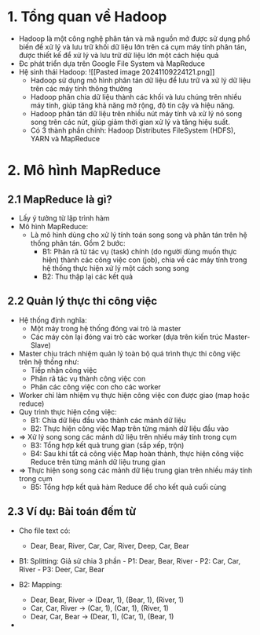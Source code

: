 # 1. Tổng quan về Hadoop
- Hadoop là một công nghệ phân tán và mã nguồn mở được sử dụng phổ biến để xử lý và lưu trữ khối dữ liệu lớn trên cá cụm máy tính phân tán, được thiết kế để xử lý và lưu trữ dữ liệu lớn một cách hiệu quả
- Đc phát triển dựa trên Google File System và MapReduce
- Hệ sinh thái Hadoop: ![[Pasted image 20241109224121.png]]
  - Hadoop sử dụng mô hình phân tán dữ liệu để lưu trữ và xử lý dữ liệu trên các máy tính thông thường
  - Hadoop phân chia dữ liệu thành các khối và lưu chúng trên nhiều máy tính, giúp tăng khả năng mở rộng, độ tin cậy và hiệu năng.
  - Hadoop phân tán dữ liệu trên nhiều nút máy tính và xử lý nó song song trên các nút, giúp giảm thời gian xử lý và tăng hiệu suất.
  - Có 3 thành phần chính: Hadoop Distributes FileSystem (HDFS), YARN và MapReduce
# 2. Mô hình MapReduce
## 2.1 MapReduce là gì?
- Lấy ý tưởng từ lập trình hàm
- Mô hình MapReduce:
	-  Là mô hình dùng cho xử lý tính toán song song và phân tán trên hệ thống phân tán. Gồm 2 bước:
	    - B1: Phân rã từ tác vụ (task) chính (do người dùng muốn thực hiện) thành các công việc con (job), chia về các máy tính trong hệ thống thực hiện xử lý một cách song song
	    - B2: Thu thập lại các kết quả
## 2.2 Quản lý thực thi công việc
- Hệ thống định nghĩa:
	- Một máy trong hệ thống đóng vai trò là master
	- Các máy còn lại đóng vai trò các worker (dựa trên kiến trúc Master-Slave)
- Master chịu trách nhiệm quản lý toàn bộ quá trình thực thi công việc trên hệ thống như:
	- Tiếp nhận công việc
	- Phân rã tác vụ thành công việc con
	- Phân các công việc con cho các worker
- Worker chỉ làm nhiệm vụ thực hiện công việc con được giao (map hoặc reduce)
- Quy trình thực hiện công việc:
	- B1: Chia dữ liệu đầu vào thành các mảnh dữ liệu
	- B2: Thực hiện công việc Map trên từng mảnh dữ liệu đầu vào
- => Xử lý song song các mảnh dữ liệu trên nhiều máy tính trong cụm
	- B3: Tổng hợp kết quả trung gian (sắp xếp, trộn)
	- B4: Sau khi tất cả công việc Map hoàn thành, thực hiện công việc Reduce trên từng mảnh dữ liệu trung gian
- => Thực hiện song song các mảnh dữ liệu trung gian trên nhiều máy tính trong cụm
	- B5: Tổng hợp kết quả hàm Reduce để cho kết quả cuối cùng
## 2.3 Ví dụ: Bài toán đếm từ
- Cho file text có:
  - Dear, Bear, River, Car, Car, River, Deep, Car, Bear

- B1: Splitting: Giả sử chia 3 phần
	  - P1: Dear, Bear, River
	  - P2: Car, Car, River
	  - P3: Deer, Car, Bear
- B2: Mapping:
	- Dear, Bear, River -> (Dear, 1), (Bear, 1), (River, 1)
	- Car, Car, River -> (Car, 1), (Car, 1), (River, 1)
	- Dear, Car, Bear -> (Dear, 1), (Car, 1), (Bear, 1)
- 
